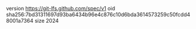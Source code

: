 version https://git-lfs.github.com/spec/v1
oid sha256:7bd31311697d93ba6434b96e4c876c10d6bda3614573259c50fcdd48001a7364
size 2024
